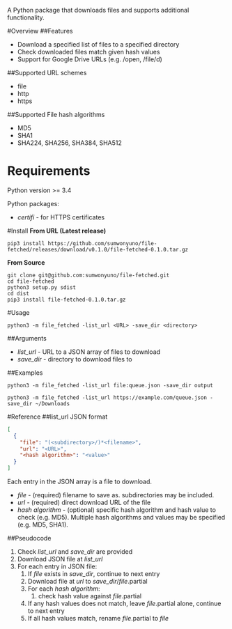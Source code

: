 A Python package that downloads files and supports additional functionality.

#Overview
##Features
- Download a specified list of files to a specified directory
- Check downloaded files match given hash values
- Support for Google Drive URLs (e.g. /open, /file/d)

##Supported URL schemes
- file
- http
- https

##Supported File hash algorithms
- MD5
- SHA1
- SHA224, SHA256, SHA384, SHA512

# Requirements
Python version >= 3.4

Python packages:
- *certifi* - for HTTPS certificates

#Install
__From URL (Latest release)__

```
pip3 install https://github.com/sumwonyuno/file-fetched/releases/download/v0.1.0/file-fetched-0.1.0.tar.gz
```

__From Source__

```
git clone git@github.com:sumwonyuno/file-fetched.git
cd file-fetched
python3 setup.py sdist
cd dist
pip3 install file-fetched-0.1.0.tar.gz
```

#Usage

```
python3 -m file_fetched -list_url <URL> -save_dir <directory>
```

##Arguments
- *list_url* - URL to a JSON array of files to download
- *save_dir* - directory to download files to

##Examples
```
python3 -m file_fetched -list_url file:queue.json -save_dir output
```
```
python3 -m file_fetched -list_url https://example.com/queue.json -save_dir ~/Downloads
```

#Reference
##list_url JSON format

```json
[
  {
    "file": "(<subdirectory>/)*<filename>",
    "url": "<URL>",
    "<hash algorithm>": "<value>" 
  }
]
```
Each entry in the JSON array is a file to download.
- *file* - (required) filename to save as. subdirectories may be included.
- *url* - (required) direct download URL of the file
- *hash algorithm* - (optional) specific hash algorithm and hash value to check (e.g. MD5).
  Multiple hash algorithms and values may be specified (e.g. MD5, SHA1).

##Pseudocode
1. Check *list_url* and *save_dir* are provided
1. Download JSON file at *list_url*
1. For each entry in JSON file:
   1. If *file* exists in *save_dir*, continue to next entry
   1. Download file at *url* to *save_dir*/*file*.partial
   1. For each *hash algorithm*:
      1. check hash value against *file*.partial
   1. If any hash values does not match, leave *file*.partial alone, continue to next entry
   1. If all hash values match, rename *file*.partial to *file*
